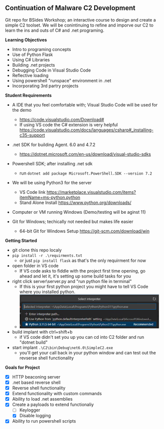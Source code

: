 ## Continuation of Malware C2 Development
Git repo for BSides Workshop; an interactive course to design and create a simple C2 toolset. We will be conintinuing to refine and imporve our C2 to learn the ins and outs of C# and .net programing.

**Learning Objectives**
- Intro to programing concepts
- Use of Python Flask
- Using C# Libraries
- Building .net projects
- Debugging Code in Visual Studio Code
- Reflective loading
- Using powershell "runspace" environment in .net
- Incorporating 3rd partry projects

**Student Requirements**
- A IDE that you feel comfortable with; Visual Studio Code will be used for the demo
    - https://code.visualstudio.com/Download#
    - If using VS code the C# extension is very helpful https://code.visualstudio.com/docs/languages/csharp#_installing-c35-support

- .net SDK for building Agent. 6.0 and 4.7.2
    - https://dotnet.microsoft.com/en-us/download/visual-studio-sdks

- Powershell SDK; after installing .net sdk
    - run ```dotnet add package Microsoft.PowerShell.SDK --version 7.2```

- We will be using Python3 for the server 
    - VS Code link https://marketplace.visualstudio.com/items?itemName=ms-python.python
    - Stand Alone Install https://www.python.org/downloads/

- Computer or VM running Windows (Demo/testing will be aginst 11)

- Git for Windows; techically not needed but makes life easier
    - 64-bit Git for Windows Setup https://git-scm.com/download/win


**Getting Started**
- git clone this repo localy
- ```pip install -r .\requirments.txt``` 
    - or just ```pip install flask``` as that's the only requirment for now
- open folder in VS code
    - If VS code asks to fiddle with the project first time opening, go ahead and let it, it's setting up some build tasks for you
- right click server\server.py and "run python file in terminal"
    - If this is your first python project you might have to tell VS Code where you installed python.
    - ![Alt text](image.png)
- build implant with ctrl+shift+b
    - if VS code didn't set you up you can cd into C2 folder and run "dotnet build"
- start implant ```.\C2\bin\Debug\net6.0\SimpleC2.exe```
    - you'll get your call back in your python window and can test out the revserse shell functionality


**Goals for Project**
- [x] HTTP beaconing server
- [x] .net based reverse shell
- [x] Reverse shell functionality 
- [x] Extend functionality with custom commands
- [x] Ability to load .net assemblies
- [x] Create a payloads to extend functionaliy
    - [ ] Keylogger
    - [x] Disable logging
- [x] Ability to run powershell scripts